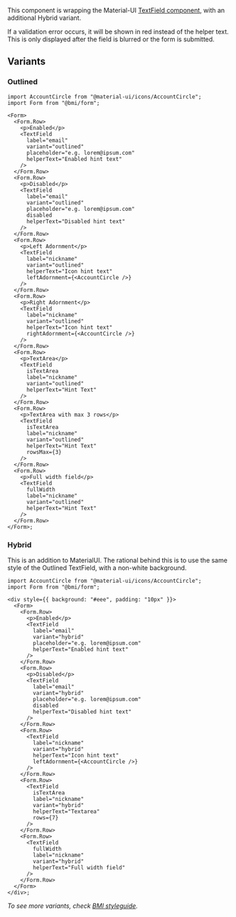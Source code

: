 This component is wrapping the Material-UI [TextField component](https://material-ui.com/components/text-fields), with an additional Hybrid variant.

If a validation error occurs, it will be shown in red instead of the helper text. This is only displayed after the field is blurred or the form is submitted.

## Variants

### Outlined

```tsx
import AccountCircle from "@material-ui/icons/AccountCircle";
import Form from "@bmi/form";

<Form>
  <Form.Row>
    <p>Enabled</p>
    <TextField
      label="email"
      variant="outlined"
      placeholder="e.g. lorem@ipsum.com"
      helperText="Enabled hint text"
    />
  </Form.Row>
  <Form.Row>
    <p>Disabled</p>
    <TextField
      label="email"
      variant="outlined"
      placeholder="e.g. lorem@ipsum.com"
      disabled
      helperText="Disabled hint text"
    />
  </Form.Row>
  <Form.Row>
    <p>Left Adornment</p>
    <TextField
      label="nickname"
      variant="outlined"
      helperText="Icon hint text"
      leftAdornment={<AccountCircle />}
    />
  </Form.Row>
  <Form.Row>
    <p>Right Adornment</p>
    <TextField
      label="nickname"
      variant="outlined"
      helperText="Icon hint text"
      rightAdornment={<AccountCircle />}
    />
  </Form.Row>
  <Form.Row>
    <p>TextArea</p>
    <TextField
      isTextArea
      label="nickname"
      variant="outlined"
      helperText="Hint Text"
    />
  </Form.Row>
  <Form.Row>
    <p>TextArea with max 3 rows</p>
    <TextField
      isTextArea
      label="nickname"
      variant="outlined"
      helperText="Hint Text"
      rowsMax={3}
    />
  </Form.Row>
  <Form.Row>
    <p>Full width field</p>
    <TextField
      fullWidth
      label="nickname"
      variant="outlined"
      helperText="Hint Text"
    />
  </Form.Row>
</Form>;
```

### Hybrid

This is an addition to MaterialUI. The rational behind this is to use the same style of the Outlined TextField, with a non-white background.

```tsx
import AccountCircle from "@material-ui/icons/AccountCircle";
import Form from "@bmi/form";

<div style={{ background: "#eee", padding: "10px" }}>
  <Form>
    <Form.Row>
      <p>Enabled</p>
      <TextField
        label="email"
        variant="hybrid"
        placeholder="e.g. lorem@ipsum.com"
        helperText="Enabled hint text"
      />
    </Form.Row>
    <Form.Row>
      <p>Disabled</p>
      <TextField
        label="email"
        variant="hybrid"
        placeholder="e.g. lorem@ipsum.com"
        disabled
        helperText="Disabled hint text"
      />
    </Form.Row>
    <Form.Row>
      <TextField
        label="nickname"
        variant="hybrid"
        helperText="Icon hint text"
        leftAdornment={<AccountCircle />}
      />
    </Form.Row>
    <Form.Row>
      <TextField
        isTextArea
        label="nickname"
        variant="hybrid"
        helperText="Textarea"
        rows={7}
      />
    </Form.Row>
    <Form.Row>
      <TextField
        fullWidth
        label="nickname"
        variant="hybrid"
        helperText="Full width field"
      />
    </Form.Row>
  </Form>
</div>;
```

_To see more variants, check [BMI styleguide](https://xd.adobe.com/view/e0abef5d-74f5-4a62-7afd-99db611cfdb9-969a/screen/fd41c705-1170-4c1b-bea8-62e47d5e6dc1/Text-Fields-Components)._
